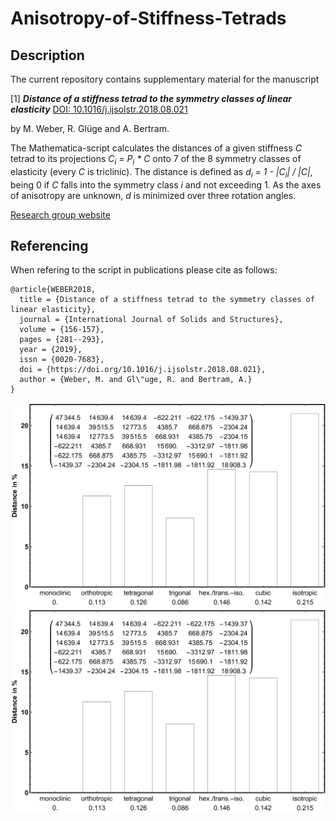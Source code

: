 # Anisotropy-of-Stiffness-Tetrads

## Description

The current repository contains supplementary material for the manuscript

[1] **_Distance of a stiffness tetrad to the symmetry classes of linear elasticity_** [DOI: 10.1016/j.ijsolstr.2018.08.021](https://doi.org/10.1016/j.ijsolstr.2018.08.021)

by M. Weber, R. Glüge and A. Bertram.

The Mathematica-script calculates the distances of a given stiffness *C* tetrad to its 
projections *C<sub>i</sub> = P<sub>i</sub> * C* onto 7 of the 8 symmetry classes of elasticity (every *C* is triclinic). The distance is defined as *d<sub>i</sub> = 1 - |C<sub>i</sub>| / |C|*, being 0 if *C* falls into the symmetry class *i* and not exceeding 1. As the axes of anisotropy are unknown, *d* is minimized over three rotation angles. 

[Research group website](https://www.ifme.ovgu.de/ifme/en/cem.html)

## Referencing

When refering to the script in publications please cite as follows:

```
@article{WEBER2018,
  title = {Distance of a stiffness tetrad to the symmetry classes of linear elasticity},
  journal = {International Journal of Solids and Structures},
  volume = {156-157},
  pages = {281--293},
  year = {2019},
  issn = {0020-7683},
  doi = {https://doi.org/10.1016/j.ijsolstr.2018.08.021},
  author = {Weber, M. and Gl\"uge, R. and Bertram, A.}
}
```
![Alt text](./logo.svg)
<img src="./logo.svg">
